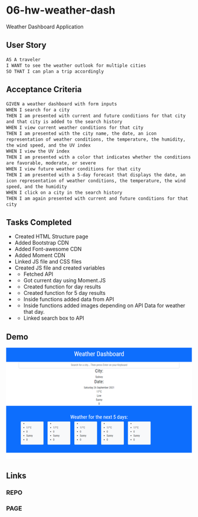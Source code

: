# 06-hw-weather-dash
Weather Dashboard Application

## User Story

```
AS A traveler
I WANT to see the weather outlook for multiple cities
SO THAT I can plan a trip accordingly
```

## Acceptance Criteria

```
GIVEN a weather dashboard with form inputs
WHEN I search for a city
THEN I am presented with current and future conditions for that city and that city is added to the search history
WHEN I view current weather conditions for that city
THEN I am presented with the city name, the date, an icon representation of weather conditions, the temperature, the humidity, the wind speed, and the UV index
WHEN I view the UV index
THEN I am presented with a color that indicates whether the conditions are favorable, moderate, or severe
WHEN I view future weather conditions for that city
THEN I am presented with a 5-day forecast that displays the date, an icon representation of weather conditions, the temperature, the wind speed, and the humidity
WHEN I click on a city in the search history
THEN I am again presented with current and future conditions for that city
```

## Tasks Completed 

- Created HTML Structure page
- Added Bootstrap CDN
- Added Font-awesome CDN
- Added Moment CDN
- Linked JS file and CSS files
- Created JS file and created variables
- - Fetched API
- - Got current day using Moment.JS
- - Created function for day results
- - Created function for 5 day results
- - Inside functions added data from API
- - Inside functions added images depending on API Data for weather that day.
- - Linked search box to API

## Demo

<img src="./assets/images/demo.png">




## Links

### REPO

### PAGE

